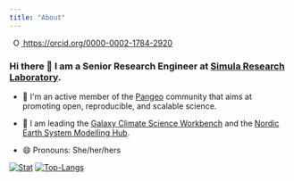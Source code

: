 ```yaml
---
title: "About"
---
```



<a
  id="cy-effective-orcid-url"
  class="underline"
  href="https://orcid.org/0000-0002-1784-2920"
  target="orcid.widget"
  rel="me noopener noreferrer"
  style="vertical-align: top">
  <img src="https://orcid.org/sites/default/files/images/orcid_16x16.png"
       style="width: 1em; margin-inline-start: 0.5em"
       alt="ORCID iD icon"
  />
  https://orcid.org/0000-0002-1784-2920
</a>

### Hi there 👋 I am a Senior Research Engineer at [Simula Research Laboratory](https://www.simula.no). 

- 🔭 I'm an active member of the [Pangeo](https://pangeo.io) community that aims at promoting open, reproducible, and scalable science.

- 💬 I am leading the [Galaxy Climate Science Workbench](https://climate.usegalaxy.eu/) and the [Nordic Earth System Modelling Hub](https://github.com/NordicESMhub/).

- 😄 Pronouns: She/her/hers


[![Stat](https://github-readme-stats.vercel.app/api?username=annefou&count_private=true&show_icons=true&line_height=20&theme=default)](https://github.com/annefou)
[![Top-Langs](https://github-readme-stats.vercel.app/api/top-langs/?username=annefou&layout=compact&hide=HTML,PostScript&theme=default_repocard)](https://github.com/annefou)

